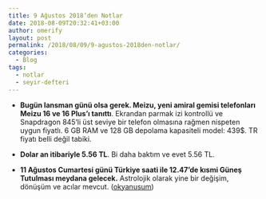 ```yaml
---
title: 9 Ağustos 2018’den Notlar
date: 2018-08-09T20:32:41+03:00
author: omerify
layout: post
permalink: /2018/08/09/9-agustos-2018den-notlar/
categories:
  - Blog
tags:
  - notlar
  - seyir-defteri
---
```


* **Bugün lansman günü olsa gerek. Meizu, yeni amiral gemisi telefonları Meizu 16 ve 16 Plus’ı tanıttı**. Ekrandan parmak izi kontrollü ve Snapdragon 845’li üst seviye bir telefon olmasına rağmen nispeten uygun fiyatlı. 6 GB RAM ve 128 GB depolama kapasiteli model: 439$. TR fiyatı belli değil tabiki.

* **Dolar an itibariyle 5.56 TL**. Bi daha baktım ve evet 5.56 TL.

* **11 Ağustos Cumartesi günü Türkiye saati ile 12.47’de kısmi Güneş Tutulması meydana gelecek.** Astrolojik olarak yine bir değişim, dönüşüm ve acılar mevcut. (<a href="http://okyanusum.com/astroloji/11-agustos-aslan-burcunda-gunes-tutulmasi/" target="_blank" rel="noreferrer noopener nofollow">okyanusum</a>)